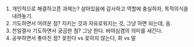 1. 개인적으로 해결하고픈 과제는? 살아있음에 감사하고 역할에 충실하자, 목적의식을 내려놓기.  
2. 기도하면서 어려운 점? 지키는 것과 자유로워지는 것, 그냥 하면 되는데, 음.  
3. 천일결사 기도하면서 궁금한 점? 그냥 한다. 바야심겸의 의미를 새긴다.  
4. 공부하면서 좋아진 점? 꽂힌다 vs 꽂히지 않는다, 화 vs 말
